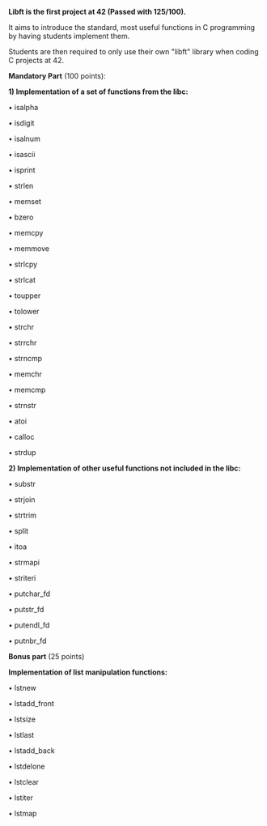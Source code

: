**Libft is the first project at 42 (Passed with 125/100).**

It aims to introduce the standard, most useful functions in C programming by having students implement them.

Students are then required to only use their own "libft" library when coding C projects at 42.


**Mandatory Part** (100 points):

**1) Implementation of a set of functions from the libc:**
   
• isalpha

• isdigit

• isalnum

• isascii

• isprint

• strlen

• memset

• bzero

• memcpy

• memmove

• strlcpy

• strlcat

• toupper

• tolower

• strchr

• strrchr

• strncmp

• memchr

• memcmp

• strnstr

• atoi

• calloc

• strdup

**2) Implementation of other useful functions not included in the libc:**

• substr

• strjoin

• strtrim

• split

• itoa

• strmapi

• striteri

• putchar_fd

• putstr_fd

• putendl_fd

• putnbr_fd


**Bonus part** (25 points)

**Implementation of list manipulation functions:**

• lstnew

• lstadd_front

• lstsize

• lstlast

• lstadd_back

• lstdelone

• lstclear

• lstiter

• lstmap
